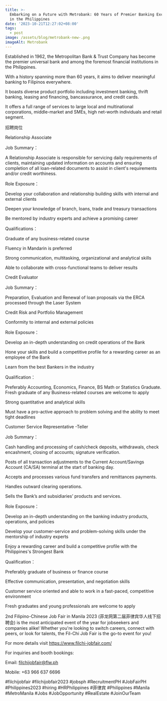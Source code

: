 ```yaml
---
title: >-
  Embarking on a Future with Metrobank: 60 Years of Premier Banking Excellence
  in the Philippines
date: '2023-10-21T12:27:02+08:00'
tags:
  - post
image: /assets/blog/metrobank-new-.png
imageAlt: Metrobank
---
```

Established in 1962, the Metropolitan Bank & Trust Company has become the premier universal bank and among the foremost financial institutions in the Philippines.



With a history spanning more than 60 years, it aims to deliver meaningful banking to Filipinos everywhere.



It boasts diverse product portfolio including investment banking, thrift banking, leasing and financing, bancassurance, and credit cards.



It offers a full range of services to large local and multinational corporations, middle-market and SMEs, high net-worth individuals and retail segment.



招聘岗位



Relationship Associate



Job Summary：

A Relationship Associate is responsible for servicing daily requirements of clients, maintaining updated information on accounts and ensuring completion of all loan-related documents to assist in client's requirements and/or credit worthiness.



Role Exposure：

Develop your collaboration and relationship building skills with internal and external clients

Deepen your knowledge of branch, loans, trade and treasury transactions

Be mentored by industry experts and achieve a promising career



Qualifications：

Graduate of any business-related course

Fluency in Mandarin is preferred

Strong communication, multitasking, organizational and analytical skills

Able to collaborate with cross-functional teams to deliver results



Credit Evaluator



Job Summary：

Preparation, Evaluation and Renewal of loan proposals via the ERCA processed through the Laser System

Credit Risk and Portfolio Management

Conformity to internal and external policies



Role Exposure：

Develop an in-depth understanding on credit operations of the Bank

Hone your skills and build a competitive profile for a rewarding career as an employee of the Bank

Learn from the best Bankers in the industry



Qualification：

Preferably Accounting, Economics, Finance, BS Math or Statistics Graduate. Fresh graduate of any Business-related courses are welcome to apply

Strong quantitative and analytical skills

Must have a pro-active approach to problem solving and the ability to meet tight deadlines



Customer Service Representative -Teller



Job Summary：

Cash handling and processing of cash/check deposits, withdrawals, check encashment, closing of accounts; signature verification.

Posts of all transaction adjustments to the Current Account/Savings Account (CA/SA) terminal at the start of banking day.

Accepts and processes various fund transfers and remittances payments.

Handles outward clearing operations.

Sells the Bank’s and subsidiaries’ products and services.



Role Exposure：

Develop an in-depth understanding on the banking industry products, operations, and policies

Develop your customer-service and problem-solving skills under the mentorship of industry experts

Enjoy a rewarding career and build a competitive profile with the Philippines's Strongest Bank



Qualification：

Preferably graduate of business or finance course

Effective communication, presentation, and negotiation skills

Customer service oriented and able to work in a fast-paced, competitive environment

Fresh graduates and young professionals are welcome to apply



2nd Filipino-Chinese Job Fair in Manila 2023 (菲龙网第二届菲律宾华人线下招聘会) is the most anticipated event of the year for jobseekers and companies alike! Whether you're looking to switch careers, connect with peers, or look for talents, the Fil-Chi Job Fair is the go-to event for you!

For more details visit https://www.filchi-jobfair.com/



For inquiries and booth bookings:

Email: filchijobfair@flw.ph

Mobile: +63 966 637 6696

\#filchijobfair #filchijobfair2023 #jobsph #RecruitmentPH #JobFairPH #Philippines2023 #hiring #HRPhilippines #菲律宾 #Philippines #Manila #MetroManila #Jobs #JobOpportunity #RealEstate #JoinOurTeam

